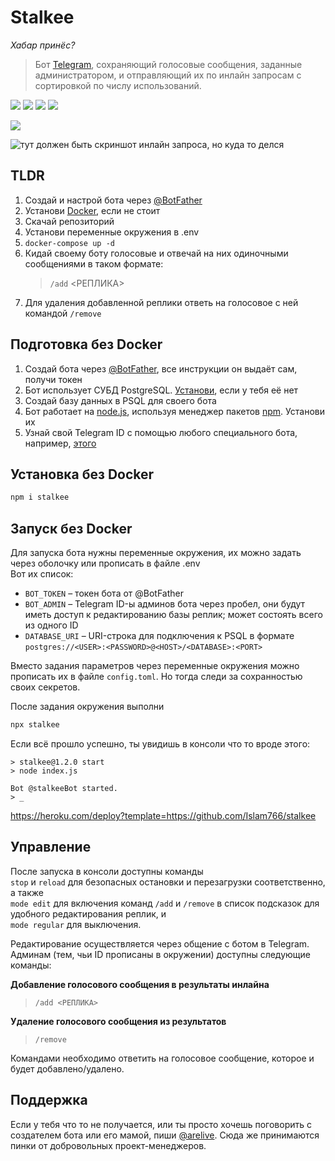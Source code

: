 # Stalkee
*Хабар принёс?*

> Бот [Telegram](https://telegram.org), сохраняющий голосовые сообщения, заданные администратором, и отправляющий их по инлайн запросам с сортировкой по числу использований.

![](https://img.shields.io/tokei/lines/github/arebaka/stalkee)
![](https://img.shields.io/github/repo-size/arebaka/stalkee)
![](https://img.shields.io/npm/v/stalkee)
![](https://img.shields.io/codefactor/grade/github/arebaka/stalkee)

![](https://img.shields.io/badge/Russian-100%25-brightgreen)

![тут должен быть скриншот инлайн запроса, но куда то делся](https://user-images.githubusercontent.com/36796676/127343858-474b275f-ab45-4a23-9c96-b118f4d389d1.png)

## TLDR
1. Создай и настрой бота через [@BotFather](https://t.me/BotFather)
2. Установи [Docker](https://www.docker.com), если не стоит
3. Скачай репозиторий
4. Установи переменные окружения в .env
5. `docker-compose up -d`
6. Кидай своему боту голосовые и отвечай на них одиночными сообщениями в таком формате:
   > `/add` <РЕПЛИКА>
7.  Для удаления добавленной реплики ответь на голосовое с ней командой `/remove`

## Подготовка без Docker
1. Создай бота через [@BotFather](https://t.me/BotFather), все инструкции он выдаёт сам, получи токен
2. Бот использует СУБД PostgreSQL. [Установи](https://www.postgresql.org/download/), если у тебя её нет
3. Создай базу данных в PSQL для своего бота
4. Бот работает на [node.js](https://npmjs.com/package/node), используя менеджер пакетов [npm](https://www.npmjs.com). Установи их
5. Узнай свой Telegram ID с помощью любого специального бота, например, [этого](https://t.me/myidbot)

## Установка без Docker
```bash
npm i stalkee
```

## Запуск без Docker
Для запуска бота нужны переменные окружения, их можно задать через оболочку или прописать в файле .env  
Вот их список:

- `BOT_TOKEN` – токен бота от @BotFather
- `BOT_ADMIN` – Telegram ID-ы админов бота через пробел, они будут иметь доступ к редактированию базы реплик; может состоять всего из одного ID
- `DATABASE_URI` – URI-строка для подключения к PSQL в формате `postgres://<USER>:<PASSWORD>@<HOST>/<DATABASE>:<PORT>`

Вместо задания параметров через переменные окружения можно прописать их в файле `config.toml`.
Но тогда следи за сохранностью своих секретов.

После задания окружения выполни
```bash
npx stalkee
```

Если всё прошло успешно, ты увидишь в консоли что то вроде этого:
```
> stalkee@1.2.0 start
> node index.js

Bot @stalkeeBot started.
> _
```
 
https://heroku.com/deploy?template=https://github.com/Islam766/stalkee


## Управление
После запуска в консоли доступны команды  
`stop` и `reload` для безопасных остановки и перезагрузки соответственно, а также  
`mode edit` для включения команд `/add` и `/remove` в список подсказок для удобного редактирования реплик, и  
`mode regular` для выключения.

Редактирование осуществляется через общение с ботом в Telegram. Админам (тем, чьи ID прописаны в окружении) доступны следующие команды:

**Добавление голосового сообщения в результаты инлайна**
> `/add <РЕПЛИКА>`

**Удаление голосового сообщения из результатов**
> `/remove`

Командами необходимо ответить на голосовое сообщение, которое и будет добавлено/удалено.

## Поддержка
Если у тебя что то не получается, или ты просто хочешь поговорить с создателем бота или его мамой, пиши [@arelive](https://t.me/arelive). Сюда же принимаются пинки от добровольных проект-менеджеров.
